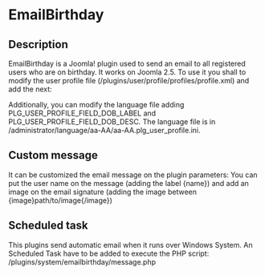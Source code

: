 # EmailBirthday

## Description

EmailBirthday is a Joomla! plugin used to send an email to all registered users who are on birthday. It works on Joomla 2.5.
To use it you shall to modify the user  profile file (/plugins/user/profile/profiles/profile.xml) and add the next:

<field name="dob" type="calendar" label="PLG_USER_PROFILE_FIELD_DOB_LABEL" description="PLG_USER_PROFILE_FIELD_DOB_DESC" />

Additionally, you can modify the language file adding PLG_USER_PROFILE_FIELD_DOB_LABEL and PLG_USER_PROFILE_FIELD_DOB_DESC.
The language file is in /administrator/language/aa-AA/aa-AA.plg_user_profile.ini.

## Custom message

It can be customized the email message on the plugin parameters:
You can put the user name on the message (adding the label {name}) and add an image on the email signature (adding the image between {image}path/to/image{/image})

## Scheduled task

This plugins send automatic email when it runs over Windows System. An Scheduled Task have to be added to execute the PHP script: /plugins/system/emailbirthday/message.php
